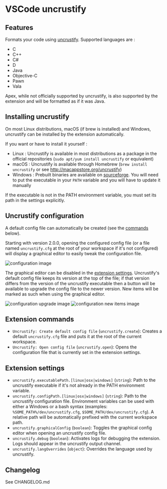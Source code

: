 # VSCode uncrustify

## Features

Formats your code using [uncrustify](https://github.com/uncrustify/uncrustify).
Supported languages are :
- C
- C++
- C#
- D
- Java
- Objective-C
- Pawn
- Vala

Apex, while not officially supported by uncrustify, is also supported by the extension and will be formatted as if it was Java.

## Installing uncrustify

On most Linux distributions, macOS (if brew is installed) and Windows, uncrustify can be installed by the extension automatically.

If you want or have to install it yourself :
- Linux : Uncrustify is available in most distributions as a package in the official repositories (`sudo apt/yum install uncrustify` or equivalent)
- macOS : Uncrustify is available through Homebrew (`brew install uncrustify` or see http://macappstore.org/uncrustify)
- Windows : Prebuilt binaries are available on [sourceforge](https://sourceforge.net/projects/uncrustify/files). You will need to put the executable in your `PATH` variable and you will have to update it manually

If the executable is not in the PATH environment variable, you must set its path in the settings explicitly.

## Uncrustify configuration

A default config file can automatically be created (see the [commands](#extension-commands) below).

Starting with version 2.0.0, opening the configured config file (or a file named `uncrustify.cfg` at the root of your workspace if it's not configured) will display a graphical editor to easily tweak the configuration file.

![configuration image](https://raw.githubusercontent.com/LaurentTreguier/vscode-uncrustify/master/images/screenshot.png)

The graphical editor can be disabled in the [extension settings](#extension-settings).
Uncrustify's default config file keeps its version at the top of the file; if that version differs from the version of the uncrustify executable then a button will be available to upgrade the config file to the newer version. New items will be marked as such when using the graphical editor.

![configuration upgrade image](https://raw.githubusercontent.com/LaurentTreguier/vscode-uncrustify/master/images/screenshot-upgrade.png)
![configuration new items image](https://raw.githubusercontent.com/LaurentTreguier/vscode-uncrustify/master/images/screenshot-new-items.png)

## Extension commands

* `Uncrustify: Create default config file` (`uncrustify.create`): Creates a default `uncrustify.cfg` file and puts it at the root of the current workspace.
* `Uncrustify: Open config file` (`uncrustify.open`): Opens the configuration file that is currently set in the extension settings.

## Extension settings

* `uncrustify.executablePath.[linux|osx|windows]` (`string`): Path to the uncrustify executable if it's not already in the PATH environment variable.
* `uncrustify.configPath.[linux|osx|windows]` (`string`): Path to the uncrustify configuration file. Environment variables can be used with either a Windows or a bash syntax (examples: `%SOME_PATH%/dev/uncrustify.cfg`, `$SOME_PATH/dev/uncrustify.cfg`). A relative path will be automatically prefixed with the current workspace path.
* `uncrustify.graphicalConfig` (`boolean`): Toggles the graphical config editor when opening an uncrustify config file.
* `uncrustify.debug` (`boolean`): Activates logs for debugging the extension. Logs should appear in the uncrustify output channel.
* `uncrustify.langOverrides` (`object`): Overrides the language used by uncrustify.

## Changelog

See CHANGELOG.md
